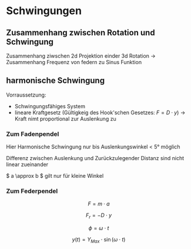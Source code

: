# Schwingungen

## Zusammenhang zwischen Rotation und Schwingung

Zusammenhang ziwschen 2d Projektion einder 3d Rotation -> Zusammenhang Frequenz von federn zu Sinus Funktion

## harmonische Schwingung

Vorraussetzung:
- Schwingungsfähiges System
- lineare Kraftgesetz (Gültigkeig des Hook'schen Gesetzes: $F = D \cdot y$) -> Kraft nimt proportional zur Auslenkung zu


### Zum Fadenpendel

Hier Harmonische Schwingung nur bis Auslenkungswinkel < 5° möglich

Differenz zwischen Auslenkung und Zurückzulegender Distanz sind nicht linear zueinander

$ a \approx b $ gilt nur für kleine Winkel

### Zum Federpendel

$$ F = m \cdot a $$


$$ F_{r} = - D \cdot y $$

$$ \phi = \omega \cdot t $$

$$ y(t) = Y_{Max} \cdot \sin(\omega \cdot t) $$